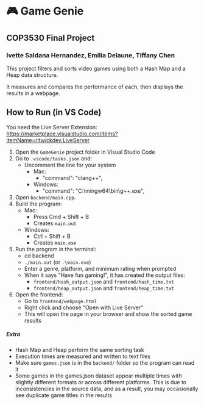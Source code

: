 # 🎮 Game Genie 
## COP3530 Final Project
### Ivette Saldana Hernandez, Emilia Delaune, Tiffany Chen
This project filters and sorts video games using both a Hash Map and a Heap data structure.

It measures and compares the performance of each, then displays the results in a webpage.

## How to Run (in VS Code)
You need the Live Server Extension: https://marketplace.visualstudio.com/items?itemName=ritwickdey.LiveServer
1. Open the `GameGenie` project folder in Visual Studio Code
2. Go to `.vscode/tasks.json` and:
   - Uncomment the line for your system
     - Mac:
       - "command": "clang++",
     - Windows:
       - "command": "C:\\mingw64\\bin\\g++.exe",
3. Open `backend/main.cpp`.
4. Build the program:
   - Mac:
     - Press Cmd + Shift + B
     - Creates `main.out`
   - Windows:
     - Ctrl + Shift + B
     - Creates `main.exe`
5. Run the program in the terminal:
      - cd backend
      - `./main.out` (or `.\main.exe`)
   - Enter a genre, platform, and minimum rating when prompted
   - When it says "Have fun gaming!", it has created the output files:
     - `frontend/hash_output.json` and `frontend/hash_time.txt`
     - `frontend/heap_output.json` and `frontend/heap_time.txt`
7. Open the frontend:
   - Go to `frontend/webpage.html`
   - Right click and choose “Open with Live Server”
   - This will open the page in your browser and show the sorted game results

##### Extra
- Hash Map and Heap perform the same sorting task
- Execution times are measured and written to text files
- Make sure `games.json` is in the `backend/` folder so the program can read it
- Some games in the games.json dataset appear multiple times with slightly different formats or across different platforms. This is due to inconsistencies in the source data, and as a result, you may occasionally see duplicate game titles in the results
